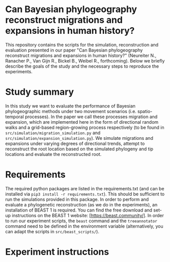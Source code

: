 # Can Bayesian phylogeography reconstruct migrations and expansions in human history?
This repository contains the scripts for the simulation, reconstruction and evaluation presented in our paper "Can Bayesian phylogeography reconstruct migrations and expansions in human history?" (Neureiter N., Ranacher P., Van Gijn R., Bickel B., Weibel R., forthcoming). Below we briefly describe the goals of the study and the necessary steps to reproduce the experiments.

# Study summary
In this study we want to evaluate the performance of Bayesian phylogeographic methods under two movement scenarios (i.e. spatio-temporal processes). In the paper we call these processes migration and expansion, which are implemented here in the form of directional random walks and a grid-based region-growing process respectively (to be found in `src/simulation/migration_simulation.py` and `src/simulation/expansion_simulation.py`). We simulate migrations and expansions under varying degrees of directional trends, attempt to reconstruct the root location based on the simulated phylogeny and tip locations and evaluate the reconstructed root.

# Requirements
The required python packages are listed in the requirements.txt (and can be installed via `pip3 install -r requirements.txt`). This should be sufficient to run the simulations provided in this package. In order to perform and evaluate a phylogenetic reconstruction (as we do in the experiments), an installation of BEAST 1 is required. You can find the free download and set-up instructions on the BEAST 1 website: [https://beast.community/]. In order to run our experiment scripts, the `beast` command and the `treeannotator` command need to be defined in the environment variable (alternatively, you can adapt the scripts in `src/beast_scripts/`).

# Experiment instructions

